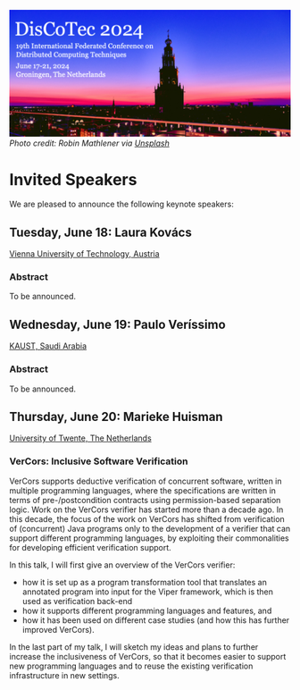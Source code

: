 [![](banner2024.v2.png)](.)
*Photo credit: Robin Mathlener via [Unsplash](https://unsplash.com/photos/black-concrete-building-during-night-time-3x-fuFPs-G0)* 

# Invited Speakers

We are pleased to announce the following keynote speakers:

## Tuesday, June 18: Laura Kovács
[Vienna University of Technology, Austria](http://lkovacs.com)

### Abstract

To be announced.

## Wednesday, June 19: Paulo Veríssimo
[KAUST, Saudi Arabia](https://www.kaust.edu.sa/en/study/faculty/paulo-verissimo)

### Abstract

To be announced.

## Thursday, June 20: Marieke Huisman


[University of Twente, The Netherlands](https://wwwhome.ewi.utwente.nl/~marieke/)  

### VerCors: Inclusive Software Verification


VerCors supports deductive verification of concurrent software, written in multiple programming languages, where the specifications are written in terms of pre-/postcondition contracts using permission-based separation logic. Work on the VerCors verifier has started more than a decade ago. In this decade, the focus of the work on VerCors has shifted from verification of (concurrent) Java programs only to the development of a verifier that can support different programming languages, by exploiting their commonalities for developing efficient verification support.

In this talk, I will first give an overview of the VerCors verifier:
- how it is set up as a program  transformation tool that translates an annotated program into input for the Viper framework, which is then used as verification
back-end
- how it supports different programming languages and features, and
- how it has been used on different case studies (and how this has further improved VerCors).

In the last part of my talk, I will sketch my ideas and plans to further increase the inclusiveness of VerCors, so that it becomes easier to support new programming languages and to reuse the existing verification infrastructure in new settings.

